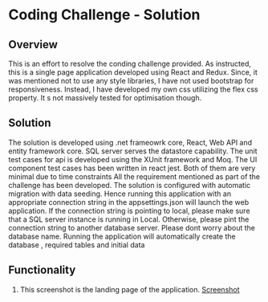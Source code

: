 # Coding Challenge - Solution


## Overview

This is an effort to resolve the conding challenge provided. As instructed, this is a single page application developed using React and Redux. Since, it was mentioned not to use 
any style libraries, I have not used bootstrap for responsiveness. Instead, I have developed my own css utilizing the flex css property. It s not massively tested for optimisation though.


## Solution
The solution is developed using .net frameowrk core, React, Web API and entity framework core. SQL server serves the datastore capability.
The unit test cases for api is developed using the XUnit framework and Moq. The UI component test cases has been written in react jest. Both of them are very minimal due to time constraints
All the requirement mentioned as part of the challenge has been developed.
The solution is configured with automatic migration with data seeding. Hence running this application with an appropriate connection string in the appsettings.json will launch the web application. 
If the connection string is pointing to local, please make sure that a SQL server instance is running in Local. Otherwise, please pint the connection string to another database server. Please dont worry about the
database name. Running the application will automatically create the database , required tables and initial data

## Functionality
1. This screenshot is the landing page of the application. [Screenshot](/images/1.Solution-1.png)
